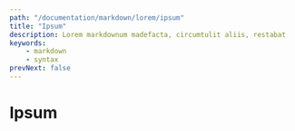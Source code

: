 ```yaml
---
path: "/documentation/markdown/lorem/ipsum"
title: "Ipsum"
description: Lorem markdownum madefacta, circumtulit aliis, restabat
keywords:
    - markdown
    - syntax
prevNext: false
---
```


# Ipsum